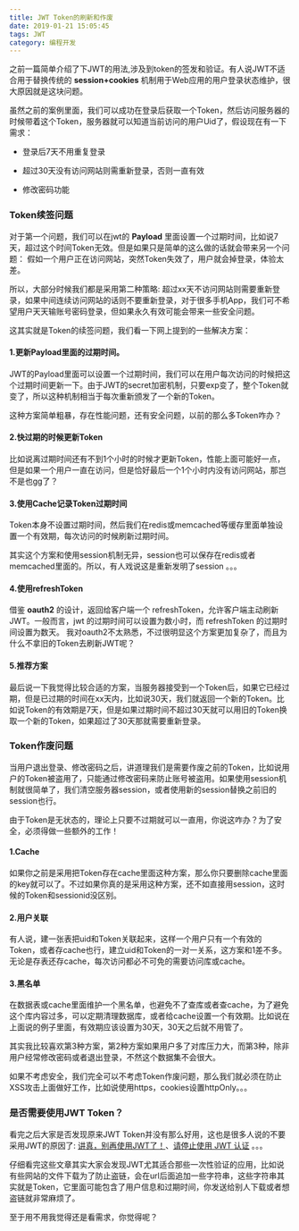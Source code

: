```yaml
---
title: JWT Token的刷新和作废
date: 2019-01-21 15:05:45
tags: JWT
category: 编程开发
---
```


之前一篇简单介绍了下JWT的用法,涉及到token的签发和验证。有人说JWT不适合用于替换传统的 **session+cookies** 机制用于Web应用的用户登录状态维护，很大原因就是这块问题。

虽然之前的案例里面，我们可以成功在登录后获取一个Token，然后访问服务器的时候带着这个Token，服务器就可以知道当前访问的用户Uid了，假设现在有一下需求：

- 登录后7天不用重复登录

- 超过30天没有访问网站则需重新登录，否则一直有效

- 修改密码功能

<!--more-->

### Token续签问题
对于第一个问题，我们可以在jwt的 **Payload** 里面设置一个过期时间，比如说7天，超过这个时间Token无效。但是如果只是简单的这么做的话就会带来另一个问题：
假如一个用户正在访问网站，突然Token失效了，用户就会掉登录，体验太差。

所以，大部分时候我们都是采用第二种策略: 超过xx天不访问网站则需要重新登录，如果中间连续访问网站的话则不要重新登录，对于很多手机App，我们可不希望用户天天输账号密码登录，但如果永久有效可能会带来一些安全问题。

这其实就是Token的续签问题，我们看一下网上提到的一些解决方案：

#### 1.更新Payload里面的过期时间。
JWT的Payload里面可以设置一个过期时间，我们可以在用户每次访问的时候把这个过期时间更新一下。由于JWT的secret加密机制，只要exp变了，整个Token就变了，所以这种机制相当于每次重新颁发了一个新的Token。

这种方案简单粗暴，存在性能问题，还有安全问题，以前的那么多Token咋办？

#### 2.快过期的时候更新Token
比如说离过期时间还有不到1个小时的时候才更新Token，性能上面可能好一点，但是如果一个用户一直在访问，但是恰好最后一个1个小时内没有访问网站，那岂不是也gg了？

#### 3.使用Cache记录Token过期时间
Token本身不设置过期时间，然后我们在redis或memcached等缓存里面单独设置一个有效期，每次访问的时候刷新过期时间。

其实这个方案和使用session机制无异，session也可以保存在redis或者memcached里面的。所以，有人戏说这是重新发明了session 。。。

#### 4.使用refreshToken
借鉴 **oauth2** 的设计，返回给客户端一个 refreshToken，允许客户端主动刷新JWT。一般而言，jwt 的过期时间可以设置为数小时，而 refreshToken 的过期时间设置为数天。
我对oauth2不太熟悉，不过很明显这个方案更加复杂了，而且为什么不拿旧的Token去刷新JWT呢？

#### 5.推荐方案
最后说一下我觉得比较合适的方案，当服务器接受到一个Token后，如果它已经过期，但是已过期的时间在xx天内，比如说30天，我们就返回一个新的Token。比如说Token的有效期是7天，但是如果过期时间不超过30天就可以用旧的Token换取一个新的Token，如果超过了30天那就需要重新登录。

### Token作废问题
当用户退出登录、修改密码之后，讲道理我们是需要作废之前的Token，比如说用户的Token被盗用了，只能通过修改密码来防止账号被盗用。如果使用session机制就很简单了，我们清空服务器session，或者使用新的session替换之前旧的session也行。

由于Token是无状态的，理论上只要不过期就可以一直用，你说这咋办？为了安全，必须得做一些额外的工作！

#### 1.Cache
如果你之前是采用把Token存在cache里面这种方案，那么你只要删除cache里面的key就可以了。不过如果你真的是采用这种方案，还不如直接用session，这时候的Token和sessionid没区别。

#### 2.用户关联
有人说，建一张表把uid和Token关联起来，这样一个用户只有一个有效的Token，或者存cache也行，建立uid和Token的一对一关系，这方案和1差不多。无论是存表还存cache，每次访问都必不可免的需要访问库或cache。

#### 3.黑名单
在数据表或cache里面维护一个黑名单，也避免不了查库或者查cache，为了避免这个库内容过多，可以定期清理数据库，或者给cache设置一个有效期。比如说在上面说的例子里面，有效期应该设置为30天，30天之后就不用管了。

其实我比较喜欢第3种方案，第2种方案如果用户多了对库压力大，而第3种，除非用户经常修改密码或者退出登录，不然这个数据集不会很大。

如果不考虑安全，我们完全可以不考虑Token作废问题，那么我们就必须在防止XSS攻击上面做好工作，比如说使用https，cookies设置httpOnly。。。

### 是否需要使用JWT Token？
看完之后大家是否发现原来JWT Token并没有那么好用，这也是很多人说的不要采用JWT的原因了: [讲真，别再使用JWT了！](https://juejin.im/entry/5993a030f265da24941202c2)、[请停止使用 JWT 认证](https://www.zcfy.cc/article/stop-using-jwt-for-sessions-joepie91s-ramblings) 。。。

仔细看完这些文章其实大家会发现JWT尤其适合那些一次性验证的应用，比如说有些网站的文件下载为了防止盗链，会在url后面追加一些字符串，这些字符串其实就是Token，它里面可能包含了用户信息和过期时间，你发送给别人下载或者想盗链就非常麻烦了。

至于用不用我觉得还是看需求，你觉得呢？









